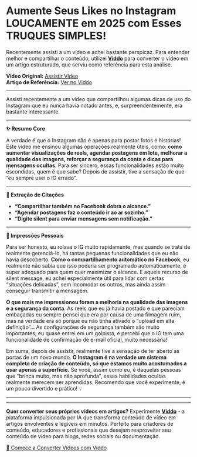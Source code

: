 # Aumente Seus Likes no Instagram LOUCAMENTE em 2025 com Esses TRUQUES SIMPLES!

Recentemente assisti a um vídeo e achei bastante perspicaz. Para entender melhor e compartilhar o conteúdo, utilizei **[Viddo](https://viddo.pro/)** para converter o vídeo em um artigo estruturado, que serviu como referência para esta análise.

**Vídeo Original:** [Assistir Vídeo](https://www.youtube.com/watch?v=BzQgV2x-cxY)  
**Artigo de Referência:** [Ver no Viddo](https://viddo.pro/zh/video-result/c85437dd-6263-42b4-b6f7-bf3afaf11d28)

---

Assisti recentemente a um vídeo que compartilhou algumas dicas de uso do Instagram que eu nunca havia notado antes, e, surpreendentemente, era bastante interessante.

---

**✨ Resumo Core**

A verdade é que o Instagram não é apenas para postar fotos e histórias! Este vídeo me ensinou algumas operações realmente úteis, como: **como aumentar visualizações de reels, agendar postagens em lote, melhorar a qualidade das imagens, reforçar a segurança da conta e dicas para mensagens ocultas**. Para ser sincero, essas funcionalidades estão muito escondidas, quem é que sabe? Depois de assistir, tive a sensação de que “eu sempre usei o IG errado”.

---

**📌 Extração de Citações**

- **“Compartilhar também no Facebook dobra o alcance.”**
- **“Agendar postagens faz o conteúdo ir ao ar sozinho.”**
- **“Digite silent para enviar mensagens sem notificação.”**

---

**💭 Impressões Pessoais**

Para ser honesto, eu rolava o IG muito rapidamente, mas quando se trata de realmente gerenciá-lo, há tantas pequenas funcionalidades que eu não havia descoberto. **Como o compartilhamento automático no Facebook**, eu realmente não sabia que isso poderia ser programado automaticamente, é super adequado para quem quer maximizar o alcance. E aquele recurso de silent message, eu achei especialmente útil para lidar com certas “situações delicadas”, sem incomodar os outros, mas ainda assim conseguir transmitir a mensagem.

**O que mais me impressionou foram a melhoria na qualidade das imagens e a segurança da conta**. As reels que eu já havia postado e que pareciam embaçadas eu sempre pensei que era por causa de uma filmagem ruim, mas na verdade era só porque eu não tinha ativado o “upload em alta definição”... As configurações de segurança também são muito importantes; eu quase entrei em um golpista, e percebi que o IG tem uma funcionalidade de confirmação de e-mail oficial, muito necessária!

Em suma, depois de assistir, realmente tive a sensação de ter aberto as portas de um novo mundo. **O Instagram é na verdade um sistema completo de criação de conteúdo, só que estamos muito acostumados a usar apenas a superfície.** Se você, assim como eu, é daquelas pessoas que “brinca muito, mas não aprofunda”, essas habilidades ocultas realmente merecem ser aprendidas. Recomendo que você experimente, é um pouco divertido e prático! 💡

---

---

**Quer converter seus próprios vídeos em artigos?** Experimente **[Viddo](https://viddo.pro/)** - a plataforma impulsionada por IA que transforma conteúdo de vídeo em artigos envolventes e legíveis em minutos. Perfeito para criadores de conteúdo, educadores e profissionais que desejam reaproveitar seu conteúdo de vídeo para blogs, redes sociais ou documentação.

[🚀 Comece a Converter Vídeos com Viddo](https://viddo.pro/)